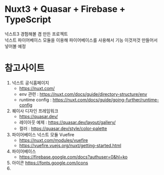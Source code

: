 # Nuxt3 + Quasar + Firebase + TypeScript

넉스트3 경험해볼 겸 만든 프로젝트  
넉스트 파이어베이스 모듈을 이용해 파이어베이스를 사용해서 기능 이것저것 만들어서 넣어볼 예정

# 참고사이트

1. 넉스트 공식홈페이지
   - https://nuxt.com/
   - env 관련 : https://nuxt.com/docs/guide/directory-structure/env
   - runtime config : https://nuxt.com/docs/guide/going-further/runtime-config
2. 퀘이사 디자인 프레임워크
   - https://quasar.dev/
   - 레이아웃 예제 : https://quasar.dev/layout/gallery/
   - 컬러 : https://quasar.dev/style/color-palette
3. 파이어베이스 넉스트 모듈 Vuefire
   - https://nuxt.com/modules/vuefire
   - https://vuefire.vuejs.org/nuxt/getting-started.html
4. 파이어베이스
   - https://firebase.google.com/docs?authuser=0&hl=ko
5. 아이콘
   https://fonts.google.com/icons
6.
